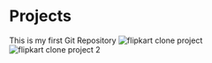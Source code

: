 # Projects
This is my first Git Repository
![flipkart clone project](https://github.com/PariBainsla/Projects/assets/153187084/1b2c9a93-1ac1-46ae-a404-20559e2711a1)
![flipkart clone project 2](https://github.com/PariBainsla/Projects/assets/153187084/b0cd4998-0e0d-494b-8ea4-8327250e9121)
